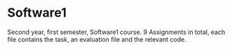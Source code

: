 # Software1
Second year, first semester, Software1 course. 
9 Assignments in total, each file contains the task, an evaluation file and the relevant code. 
